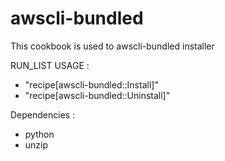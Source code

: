 # awscli-bundled

This cookbook is used to awscli-bundled installer

RUN_LIST USAGE : 
+ "recipe[awscli-bundled::Install]"
+ "recipe[awscli-bundled::Uninstall]"

Dependencies : 
+ python
+ unzip